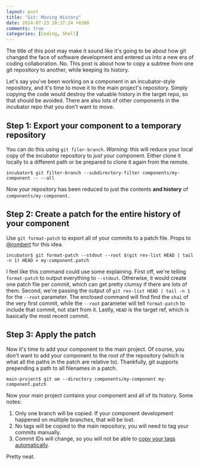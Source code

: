 ```yaml
---
layout: post
title: "Git: Moving History"
date: 2014-07-23 20:37:24 +0300
comments: true
categories: [Coding, Shell]
---
```


The title of this post may make it sound like it's going to be about how git changed the face of software development and entered us into a
new era of coding collaboration. No. This post is about how to copy a subtree from one git repository to another, while keeping its history.

Let's say you've been working on a component in an incubator-style repository, and it's time to move it to the main project's repository.
Simply copying the code would destroy the valuable history in the target repo, so that should be avoided. There are also lots of other
components in the incubator repo that you don't want to move.

## Step 1: Export your component to a temporary repository

You can do this using `git filer-branch`. *Warning:* this will reduce your local copy of the incubator repository to *just* your component.
Either clone it locally to a different path or be prepared to clone it again from the remote.

``` console
incubator$ git filter-branch --subdirectory-filter components/my-component -- --all
```

Now your repository has been reduced to just the contents **and history** of `components/my-component`.

## Step 2: Create a patch for the entire history of your component

Use `git format-patch` to export all of your commits to a patch file. Props to [@rombert] for this idea.

``` console
incubator$ git format-patch --stdout --root $(git rev-list HEAD | tail -n 1) HEAD > my-component.patch
```

I feel like this command could use some explaining. First off, we're telling `format-patch` to output everything to `--stdout`. Otherwise,
it would create one patch file per commit, which can get pretty clumsy if there are lots of them. Second, we're passing the output of
`git rev-list HEAD | tail -n 1` for the `--root` parameter. The enclosed command will find find the `sha1` of the very first commit, while
the `--root` parameter will tell `format-patch` to include that commit, not start from it. Lastly, `HEAD` is the target ref, which is
basically the most recent commit.

## Step 3: Apply the patch

Now it's time to add your component to the main project. Of course, you don't want to add your component to the root of the repository
(which is what all the paths in the patch are relative to). Thankfully, git supports prepending a path to all filenames in a patch.

``` console
main-project$ git am --directory components/my-component my-component.patch
```

Now your main project contains your component and all of its history. Some notes:

1. Only one branch will be copied. If your component development happened on multiple branches, that will be lost.
2. No tags will be copied to the main repository, you will need to tag your commits manually.
3. Commit IDs will change, so you will not be able to [copy your tags automatically][git-copy-tags].

Pretty neat.

[@rombert]: https://twitter.com/rombert
[git-copy-tags]: https://github.com/foghina/git-copy-tags
